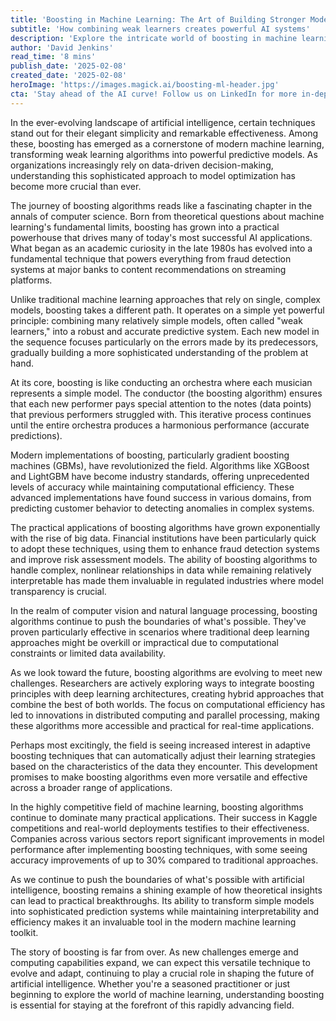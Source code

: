 ```yaml
---
title: 'Boosting in Machine Learning: The Art of Building Stronger Models Through Iteration'
subtitle: 'How combining weak learners creates powerful AI systems'
description: 'Explore the intricate world of boosting in machine learning, a technique that transforms weak learning algorithms into powerful predictive models. Understand its evolution, practical applications, and impact on industries ranging from finance to computer vision.'
author: 'David Jenkins'
read_time: '8 mins'
publish_date: '2025-02-08'
created_date: '2025-02-08'
heroImage: 'https://images.magick.ai/boosting-ml-header.jpg'
cta: 'Stay ahead of the AI curve! Follow us on LinkedIn for more in-depth insights into cutting-edge machine learning techniques like boosting and their transformative impact on industry applications.'
---
```


In the ever-evolving landscape of artificial intelligence, certain techniques stand out for their elegant simplicity and remarkable effectiveness. Among these, boosting has emerged as a cornerstone of modern machine learning, transforming weak learning algorithms into powerful predictive models. As organizations increasingly rely on data-driven decision-making, understanding this sophisticated approach to model optimization has become more crucial than ever.

The journey of boosting algorithms reads like a fascinating chapter in the annals of computer science. Born from theoretical questions about machine learning's fundamental limits, boosting has grown into a practical powerhouse that drives many of today's most successful AI applications. What began as an academic curiosity in the late 1980s has evolved into a fundamental technique that powers everything from fraud detection systems at major banks to content recommendations on streaming platforms.

Unlike traditional machine learning approaches that rely on single, complex models, boosting takes a different path. It operates on a simple yet powerful principle: combining many relatively simple models, often called "weak learners," into a robust and accurate predictive system. Each new model in the sequence focuses particularly on the errors made by its predecessors, gradually building a more sophisticated understanding of the problem at hand.

At its core, boosting is like conducting an orchestra where each musician represents a simple model. The conductor (the boosting algorithm) ensures that each new performer pays special attention to the notes (data points) that previous performers struggled with. This iterative process continues until the entire orchestra produces a harmonious performance (accurate predictions).

Modern implementations of boosting, particularly gradient boosting machines (GBMs), have revolutionized the field. Algorithms like XGBoost and LightGBM have become industry standards, offering unprecedented levels of accuracy while maintaining computational efficiency. These advanced implementations have found success in various domains, from predicting customer behavior to detecting anomalies in complex systems.

The practical applications of boosting algorithms have grown exponentially with the rise of big data. Financial institutions have been particularly quick to adopt these techniques, using them to enhance fraud detection systems and improve risk assessment models. The ability of boosting algorithms to handle complex, nonlinear relationships in data while remaining relatively interpretable has made them invaluable in regulated industries where model transparency is crucial.

In the realm of computer vision and natural language processing, boosting algorithms continue to push the boundaries of what's possible. They've proven particularly effective in scenarios where traditional deep learning approaches might be overkill or impractical due to computational constraints or limited data availability.

As we look toward the future, boosting algorithms are evolving to meet new challenges. Researchers are actively exploring ways to integrate boosting principles with deep learning architectures, creating hybrid approaches that combine the best of both worlds. The focus on computational efficiency has led to innovations in distributed computing and parallel processing, making these algorithms more accessible and practical for real-time applications.

Perhaps most excitingly, the field is seeing increased interest in adaptive boosting techniques that can automatically adjust their learning strategies based on the characteristics of the data they encounter. This development promises to make boosting algorithms even more versatile and effective across a broader range of applications.

In the highly competitive field of machine learning, boosting algorithms continue to dominate many practical applications. Their success in Kaggle competitions and real-world deployments testifies to their effectiveness. Companies across various sectors report significant improvements in model performance after implementing boosting techniques, with some seeing accuracy improvements of up to 30% compared to traditional approaches.

As we continue to push the boundaries of what's possible with artificial intelligence, boosting remains a shining example of how theoretical insights can lead to practical breakthroughs. Its ability to transform simple models into sophisticated prediction systems while maintaining interpretability and efficiency makes it an invaluable tool in the modern machine learning toolkit.

The story of boosting is far from over. As new challenges emerge and computing capabilities expand, we can expect this versatile technique to evolve and adapt, continuing to play a crucial role in shaping the future of artificial intelligence. Whether you're a seasoned practitioner or just beginning to explore the world of machine learning, understanding boosting is essential for staying at the forefront of this rapidly advancing field.